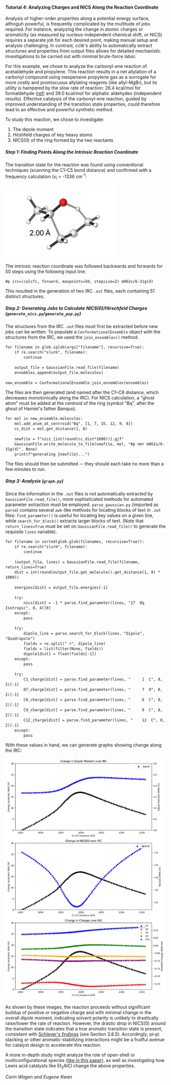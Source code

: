 #### Tutorial 4: Analyzing Charges and NICS Along the Reaction Coordinate

Analysis of higher-order properties along a potential energy surface, althoguh powerful, is frequently complicated by the multitude of jobs required. 
For instance, analyzing the change in atomic charges or aromaticity (as measured by nucleus-independent chemical shift, or NICS)
requires a separate job for each desired point, making manual setup and analysis challenging. 
In contrast, *cctk*'s ability to automatically extract structures and properties from output files
allows for detailed mechanistic investigations to be carried out with minimal brute-force labor. 

For this example, we chose to analyze the carbonyl-ene reaction of acetaldehyde and propylene. 
This reaction results in a net allylation of a carbonyl compound using inexpensive propylene gas as a surrogate
for more costly and promiscuous allylating reagents (like allyl-MgBr), 
but its utility is hampered by the slow rate of reaction: 26.4 kcal/mol for formaldehyde ([ref](https://pubs.acs.org/doi/abs/10.1021/ja00257a008)) and 39.0 kcal/mol for aliphatic aldehydes (independent results). 
Effective catalysis of the carbonyl-ene reaction, guided by improved understanding of the transition state properties, could therefore lead to an effective and powerful synthetic method.

To study this reaction, we chose to investigate:
1. The dipole moment
1. Hirshfeld charges of key heavy atoms
1. NICS(0) of the ring formed by the two reactants

##### Step 1: Finding Points Along the Intrinsic Reaction Coordinate

The transition state for the reaction was found using conventional techniques (scanning the C1–C5 bond distance) 
and confirmed with a frequency calculation (*v*<sub>i</sub> = -1336 cm<sup>-1</sup>: 

<img src='TS.png' width='350px'>

The intrinsic reaction coordinate was followed backwards and forwards for 50 steps using the following input line:

```
#p irc=(calcfc, forward, maxpoints=50, stepsize=2) m062x/6-31g(d)
```

This resulted in the generation of two IRC `.out` files, each containing 51 distinct structures. 

##### Step 2: Generating Jobs to Calculate NICS(0)/Hirschfeld Charges (`generate_nics.py`/`generate_pop.py`)

The structures from the IRC `.out` files must first be extracted before new jobs can be written. 
To populate a `ConformationalEnsemble` object with the structures from the IRC, we used the `join_ensembles()` method.

```
for filename in glob.iglob(args["filename"], recursive=True):
    if re.search("slurm", filename):
        continue

    output_file = GaussianFile.read_file(filename)
    ensembles.append(output_file.molecules)

new_ensemble = ConformationalEnsemble.join_ensembles(ensembles)
```

The files are then generated (and named after the C1–C8 distance, which decreases monotonically along the IRC). 
For NICS calculation, a "ghost atom" must be added at the centroid of the ring 
(symbol "Bq", after the ghost of Hamlet's father Banquo).


```
for mol in new_ensemble.molecules:
    mol.add_atom_at_centroid("Bq", [1, 7, 15, 12, 9, 8])
    cc_dist = mol.get_distance(1, 8)

    newfile = f"nics_{int(round(cc_dist*1000))}.gjf"
    GaussianFile.write_molecule_to_file(newfile, mol, "#p nmr m062x/6-31g(d)", None)
    print(f"generating {newfile}...")
 ```
 
 The files should then be submitted -- they should each take no more than a few minutes to run. 

##### Step 3: Analysis (`graph.py`)

Since the information in the `.out` files is not automatically extracted by `GaussianFile.read_file()`, 
more sophisticated methods for automated parameter extraction must be employed. 
`parse_gaussian.py` (imported as `parse`) contains several `awk`-like methods for locating blocks of text in `.out` files:
`find_parameter()` is useful for locating key values on a given line, 
while `search_for_block()` extracts larger blocks of text. 
(Note that `return_lines=True` must be set on `GaussianFile.read_file()` to generate the requisite `lines` variable). 

```
for filename in sorted(glob.glob(filenames, recursive=True)):
    if re.search("slurm", filename):
        continue

    (output_file, lines) = GaussianFile.read_file(filename, return_lines=True)
    dist = int(round(output_file.get_molecule().get_distance(1, 8) * 1000))

    energies[dist] = output_file.energies[-1]

    try:
        nics[dist] = -1 * parse.find_parameter(lines, "17  Bq   Isotropic", 8, 4)[0]
    except:
        pass

    try:
        dipole_line = parse.search_for_block(lines, "Dipole", "Quadrupole")
        fields = re.split(" +", dipole_line)
        fields = list(filter(None, fields))
        dipole[dist] = float(fields[-1])
    except:
        pass

    try:
        C1_charge[dist] = parse.find_parameter(lines, "     1  C", 8, 2)[-1]
        O7_charge[dist] = parse.find_parameter(lines, "     7  O", 8, 2)[-1]
        C8_charge[dist] = parse.find_parameter(lines, "     8  C", 8, 2)[-1]
        C9_charge[dist] = parse.find_parameter(lines, "     9  C", 8, 2)[-1]
        C12_charge[dist] = parse.find_parameter(lines, "    12  C", 8, 2)[-1]
    except:
        pass
```

With these values in hand, we can generate graphs showing change along the IRC: 

<img src='graph.png'>

As shown by these images, the reaction proceeds without significant buildup of positive or negative charge 
and with minimal change in the overall dipole moment, 
indicating solvent polarity is unlikely to drastically raise/lower the rate of reaction. 
However, the drastic drop in NICS(0) around the transition state indicates that a true aromatic transition state is present,
consistent with [Schleyer's findings](https://pubs.acs.org/doi/10.1021/cr030088%2B) (see Section 3.8.5). 
Accordingly, pi–pi stacking or other aromatic-stabilizing interactions might be a fruitful avenue for catalyst design 
to accelerate this reaction. 

A more in-depth study might analyze the role of open-shell or multiconfigurational species 
([like in this paper](https://pubs.acs.org/doi/10.1021/jo502041f)),
as well as investigating how Lewis acid catalysts like Et<sub>2</sub>AlCl change the above properties. 

*Corin Wagen and Eugene Kwan*

